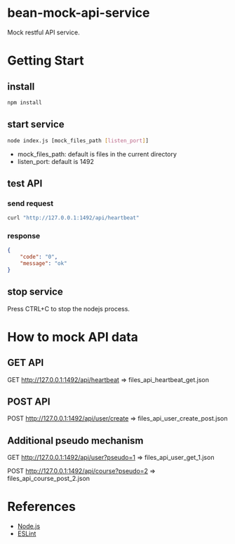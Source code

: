 # bean-mock-api-service
Mock restful API service.


# Getting Start

## install
```bash
npm install
```

## start service
```bash
node index.js [mock_files_path [listen_port]]
```

- mock_files_path: default is files in the current directory
- listen_port: default is 1492

## test API

### send request
```bash
curl "http://127.0.0.1:1492/api/heartbeat"
```

### response
```json
{
    "code": "0",
    "message": "ok"
}
```

## stop service
Press CTRL+C to stop the nodejs process.

# How to mock API data

## GET API
GET http://127.0.0.1:1492/api/heartbeat   => files\_api_heartbeat_get.json

## POST API
POST http://127.0.0.1:1492/api/user/create   => files\_api_user_create_post.json

## Additional pseudo mechanism
GET http://127.0.0.1:1492/api/user?pseudo=1   => files\_api_user_get_1.json

POST http://127.0.0.1:1492/api/course?pseudo=2   => files\_api_course_post_2.json


# References
- [Node.js](https://nodejs.org)
- [ESLint](https://eslint.org)
